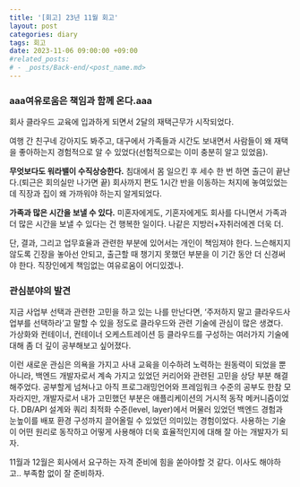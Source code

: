 ```yaml
---
title: '[회고] 23년 11월 회고'
layout: post
categories: diary
tags: 회고
date: 2023-11-06 09:00:00 +09:00
#related_posts:
# - _posts/Back-end/<post_name.md>
---
```


### aaa여유로움은 책임과 함께 온다.aaa
회사 클라우드 교육에 입과하게 되면서 2달의 재택근무가 시작되었다.

여행 간 친구네 강아지도 봐주고, 대구에서 가족들과 시간도 보내면서 사람들이 왜 재택을 좋아하는지 경험적으로 알 수 있었다(선험적으로는 이미 충분히 알고 있었음).

**무엇보다도 워라밸이 수직상승한다.**
침대에서 몸 일으킨 후 세수 한 번 하면 출근이 끝난다.(퇴근은 회의실만 나가면 끝) 회사까지 편도 1시간 반을 이동하는 처지에 놓여있었는데 직장과 집이 왜 가까워야 하는지 알게되었다.

**가족과 많은 시간을 보낼 수 있다.**
미혼자에게도, 기혼자에게도 회사를 다니면서 가족과 더 많은 시간을 보낼 수 있다는 건 행복한 일이다. 나같은 지방러+자취러에겐 더욱 더.

단, 결과, 그리고 업무효율과 관련한 부분에 있어서는 개인이 책임져야 한다. 느슨해지지 않도록 긴장을 놓아선 안되고, 출근할 때 챙기지 못했던 부분을 이 기간 동안 더 신경써야 한다. 직장인에게 책임없는 여유로움이 어디있겠나.

### 관심분야의 발견
지금 사업부 선택과 관련한 고민을 하고 있는 나를 만난다면, ‘주저하지 말고 클라우드사업부를 선택하라’고 말할 수 있을 정도로 클라우드와 관련 기술에 관심이 많은 생겼다. 가상화와 컨테이너, 컨테이너 오케스트레이션 등 클라우드를 구성하는 여러가지 기술에 대해 좀 더 깊이 공부해보고 싶어졌다.

이런 새로운 관심은 의욕을 가지고 사내 교육을 이수하려 노력하는 원동력이 되었을 뿐 아니라, 백엔드 개발자로서 계속 가지고 있었던 커리어와 관련된 고민을 상당 부분 해결해주었다. 공부할게 넘쳐나고 아직 프로그래밍언어와 프레임워크 수준의 공부도 한참 모자라지만, 개발자로서 내가 고민했던 부분은 애플리케이션의 거시적 동작 메커니즘이었다. DB/API 설계와 쿼리 최적화 수준(level, layer)에서 머물러 있었던 백엔드 경험과 눈높이를 배포 환경 구성까지 끌어올릴 수 있었던 의미있는 경험이었다. 사용하는 기술이 어떤 원리로 동작하고 어떻게 사용해야 더욱 효율적인지에 대해 잘 아는 개발자가 되자. 

11월과 12월은 회사에서 요구하는 자격 준비에 힘을 쏟아야할 것 같다. 이사도 해야하고.. 부족함 없이 잘 준비하자.